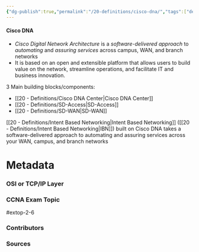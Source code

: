 ```yaml
---
{"dg-publish":true,"permalink":"/20-definitions/cisco-dna/","tags":["defs_ccna"]}
---
```


#### Cisco DNA
- *Cisco Digital Network Architecture* is a *software-delivered approach* to *automating* and *assuring services* across campus, WAN, and branch networks
- It is based on an open and extensible platform that allows users to build value on the network, streamline operations, and facilitate IT and business innovation.

3 Main building blocks/components:
- [[20 - Definitions/Cisco DNA Center\|Cisco DNA Center]]
- [[20 - Definitions/SD-Access\|SD-Access]]
- [[20 - Definitions/SD-WAN\|SD-WAN]]

[[20 - Definitions/Intent Based Networking\|Intent Based Networking]] ([[20 - Definitions/Intent Based Networking\|IBN]]) built on Cisco DNA takes a software-delivered approach to automating and assuring services across your WAN, campus, and branch networks

# Metadata
### OSI or TCP/IP Layer

### CCNA Exam Topic
#extop-2-6
### Contributors

### Sources


